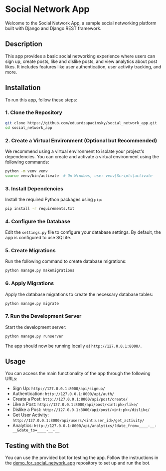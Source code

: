 # Social Network App

Welcome to the Social Network App, a sample social networking platform built with Django and Django REST framework.

## Description

This app provides a basic social networking experience where users can sign up, create posts, like and dislike posts, and view analytics about post likes. It includes features like user authentication, user activity tracking, and more.

## Installation

To run this app, follow these steps:

### 1. Clone the Repository

```bash
git clone https://github.com/eduardzapadinsky/social_network_app.git
cd social_network_app
```

### 2. Create a Virtual Environment (Optional but Recommended)

We recommend using a virtual environment to isolate your project's dependencies. You can create and activate a virtual environment using the following commands:

```bash
python -m venv venv
source venv/bin/activate  # On Windows, use: venv\Scripts\activate
```

### 3. Install Dependencies

Install the required Python packages using `pip`:

```bash
pip install -r requirements.txt
```

### 4. Configure the Database

Edit the `settings.py` file to configure your database settings. By default, the app is configured to use SQLite.

### 5. Create Migrations

Run the following command to create database migrations:

```bash
python manage.py makemigrations
```

### 6. Apply Migrations

Apply the database migrations to create the necessary database tables:

```bash
python manage.py migrate
```

### 7. Run the Development Server

Start the development server:

```bash
python manage.py runserver
```

The app should now be running locally at `http://127.0.0.1:8000/`.

## Usage

You can access the main functionality of the app through the following URLs:

- Sign Up: `http://127.0.0.1:8000/api/signup/`
- Authentication: `http://127.0.0.1:8000/api/auth/`
- Create a Post: `http://127.0.0.1:8000/api/post/create/`
- Like a Post: `http://127.0.0.1:8000/api/post/<int:pk>/like/`
- Dislike a Post: `http://127.0.0.1:8000/api/post/<int:pk>/dislike/`
- Get User Activity: `http://127.0.0.1:8000/api/users/<int:user_id>/get_activity/`
- Analytics: `http://127.0.0.1:8000/api/analytics/?date_from=____-__-__&date_to=____-__-__`

## Testing with the Bot

You can use the provided bot for testing the app. Follow the instructions in the [demo_for_social_network_app](https://github.com/eduardzapadinsky/demo_for_social_network_app) repository to set up and run the bot.